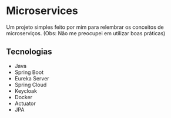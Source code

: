 # Microservices

Um projeto simples feito por mim para relembrar os conceitos de microserviços. (Obs: Não me preocupei em utilizar boas práticas)

## Tecnologias

- Java
- Spring Boot
- Eureka Server 
- Spring Cloud
- Keycloak
- Docker
- Actuator
- JPA